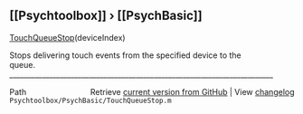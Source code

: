 ## [[Psychtoolbox]] &#8250; [[PsychBasic]]

[TouchQueueStop](TouchQueueStop)(deviceIndex)  
  
Stops delivering touch events from the specified device to the   
queue.  
\_\_\_\_\_\_\_\_\_\_\_\_\_\_\_\_\_\_\_\_\_\_\_\_\_\_\_\_\_\_\_\_\_\_\_\_\_\_\_\_\_\_\_\_\_\_\_\_\_\_\_\_\_\_\_\_\_\_\_\_\_\_\_\_\_\_\_\_\_\_\_\_\_  
  




<div class="code_header" style="text-align:right;">
  <span style="float:left;">Path&nbsp;&nbsp;</span> <span class="counter">Retrieve <a href=
  "https://raw.github.com/Psychtoolbox-3/Psychtoolbox-3/beta/Psychtoolbox/PsychBasic/TouchQueueStop.m">current version from GitHub</a> | View <a href=
  "https://github.com/Psychtoolbox-3/Psychtoolbox-3/commits/beta/Psychtoolbox/PsychBasic/TouchQueueStop.m">changelog</a></span>
</div>
<div class="code">
  <code>Psychtoolbox/PsychBasic/TouchQueueStop.m</code>
</div>

